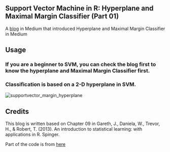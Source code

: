 ## Support Vector Machine in R: Hyperplane and Maximal Margin Classifier (Part 01)
A [blog](https://ywu120766.medium.com/support-vector-machine-in-r-hyperplane-and-maximal-margin-classifier-part-01-21c3f93f751d) in Medium that introduced Hyperplane and Maximal Margin Classifier in Medium

## Usage
### If you are a beginner to SVM, you can check the blog first to know the hyperplane and Maximal Margin Classifier first. 
### Classification is based on a 2-D hyperplane in SVM. 
![supportvector_margin_hyperplane](https://github.com/gisynw/Medium-Hyperplane-and-Maximal-Margin-Classifier/assets/25189735/ceeee7f4-f190-49e7-abc3-94010fe42937)

## Credits
This blog is written based on Chapter 09 in Gareth, J., Daniela, W., Trevor, H., & Robert, T. (2013). An introduction to statistical learning: with applications in R. Spinger.

Part of the code is from [here](https://www.datacamp.com/tutorial/support-vector-machines-r)
